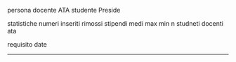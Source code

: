 persona
docente ATA studente
Preside

statistiche
numeri inseriti rimossi
stipendi medi max min
n studneti docenti ata

requisito date

---

